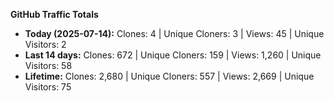 
**GitHub Traffic Totals**

- **Today (2025-07-14):** Clones: 4 | Unique Cloners: 3 | Views: 45 | Unique Visitors: 2
- **Last 14 days:** Clones: 672 | Unique Cloners: 159 | Views: 1,260 | Unique Visitors: 58
- **Lifetime:** Clones: 2,680 | Unique Cloners: 557 | Views: 2,669 | Unique Visitors: 75

